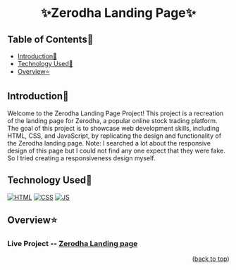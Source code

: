 # <p align="center">✨Zerodha Landing Page✨</p>

<!-- --------------------------------------------------------------------------------------------------------------------------------------------------------- -->

<div id="top"></div>

<h2>Table of Contents🧾</h2>

- [Introduction📌](#introduction)
- [Technology Used🚀](#technology-used)
- [Overview⭐](#overview)

<!-- --------------------------------------------------------------------------------------------------------------------------------------------------------- -->

<h2>Introduction📌</h2>

Welcome to the Zerodha Landing Page Project! This project is a recreation of the landing page for Zerodha, a popular online stock trading platform. The goal of this project is to showcase web development skills, including HTML, CSS, and JavaScript, by replicating the design and functionality of the Zerodha landing page.
Note: I searched a lot about the responsive design of this page but I could not find any one expect that they were fake. So I tried creating a responsiveness design myself.

<!-- --------------------------------------------------------------------------------------------------------------------------------------------------------- -->

<h2>Technology Used🚀</h2>

<p>
  <a href="https://www.w3schools.com/html/"> <img src="https://img.icons8.com/color/70/000000/html-5--v1.png" alt="HTML" /></a>
  <a href="https://www.w3schools.com/css/"> <img src="https://img.icons8.com/color/70/000000/css3.png" alt="CSS" /></a>
  <a href="https://www.w3schools.com/js/"><img src="https://img.icons8.com/color/70/000000/javascript--v1.png" alt="JS" /></a>
</p>

<!-- --------------------------------------------------------------------------------------------------------------------------------------------------------- -->

<h2>Overview⭐</h2>

### Live Project -- [Zerodha Landing page](https://zerodha-landing-page-phi.vercel.app/)

<!-- --------------------------------------------------------------------------------------------------------------------------------------------------------- -->
<p align="right">(<a href="#top">back to top</a>)</p>
